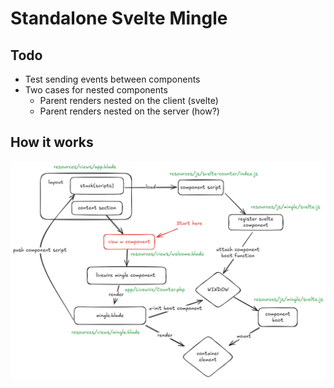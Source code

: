 # Standalone Svelte Mingle

## Todo

- Test sending events between components
- Two cases for nested components
  - Parent renders nested on the client (svelte)
  - Parent renders nested on the server (how?)

## How it works

![](diagram.png)
